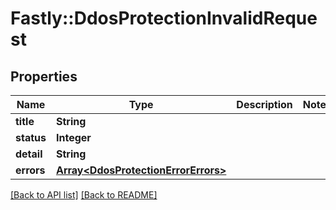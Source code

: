 # Fastly::DdosProtectionInvalidRequest

## Properties

| Name | Type | Description | Notes |
| ---- | ---- | ----------- | ----- |
| **title** | **String** |  |  |
| **status** | **Integer** |  |  |
| **detail** | **String** |  |  |
| **errors** | [**Array&lt;DdosProtectionErrorErrors&gt;**](DdosProtectionErrorErrors.md) |  |  |

[[Back to API list]](../../README.md#endpoints) [[Back to README]](../../README.md)

